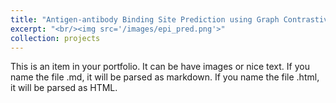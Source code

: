 ```yaml
---
title: "Antigen-antibody Binding Site Prediction using Graph Contrastive Learning"
excerpt: "<br/><img src='/images/epi_pred.png'>"
collection: projects
---
```


This is an item in your portfolio. It can be have images or nice text. If you name the file .md, it will be parsed as markdown. If you name the file .html, it will be parsed as HTML. 
